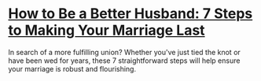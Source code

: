 
# [How to Be a Better Husband: 7 Steps to Making Your Marriage Last](https://www.mindhaste.com/t/better-husband/how-to-be-a-better-husband-7-steps-to-making-your-marriage-last-292)

In search of a more fulfilling union? Whether you've just tied the knot or have been wed for years, these 7 straightforward steps will help ensure your marriage is robust and flourishing.
    